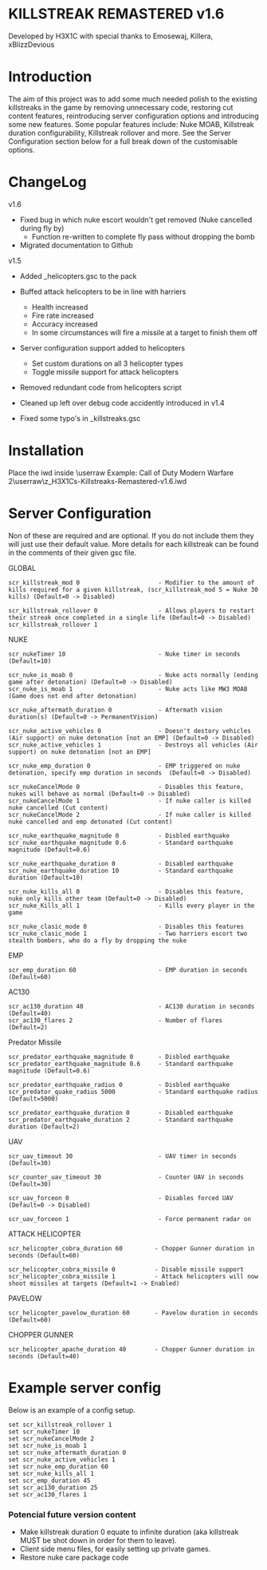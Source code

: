 # KILLSTREAK REMASTERED v1.6
Developed by H3X1C with special thanks to Emosewaj, Killera, xBlizzDevious

# Introduction
The aim of this project was to add some much needed polish to the existing killstreaks in the game by removing unnecessary code, restoring cut content features, reintroducing server configuration options and introducing some new features.
Some popular features include: Nuke MOAB, Killstreak duration configurability, Killstreak rollover and more. 
See the Server Configuration section below for a full break down of the customisable options.

# ChangeLog
v1.6
* Fixed bug in which nuke escort wouldn't get removed (Nuke cancelled during fly by) 
  * Function re-written to complete fly pass without dropping the bomb
* Migrated documentation to Github

v1.5
* Added _helicopters.gsc to the pack

* Buffed attack helicopters to be in line with harriers
  * Health increased
  * Fire rate increased
  * Accuracy increased
  * In some circumstances will fire a missile at a target to finish them off

* Server configuration support added to helicopters
  * Set custom durations on all 3 helicopter types
  * Toggle missile support for attack helicopters

* Removed redundant code from helicopters script

* Cleaned up left over debug code accidently introduced in v1.4

* Fixed some typo's in _killstreaks.gsc

# Installation
Place the iwd inside \userraw
Example: Call of Duty Modern Warfare 2\userraw\z_H3X1Cs-Killstreaks-Remastered-v1.6.iwd

# Server Configuration
Non of these are required and are optional. If you do not include them they will just use their default value. More details for each killstreak can be found in the comments of their given gsc file.

GLOBAL
```
scr_killstreak_mod 0                      - Modifier to the amount of kills required for a given killstreak, (scr_killstreak_mod 5 = Nuke 30 kills) (Default=0 -> Disabled)

scr_killstreak_rollover 0                 - Allows players to restart their streak once completed in a single life (Default=0 -> Disabled)
scr_killstreak_rollover 1
```

NUKE
```
scr_nukeTimer 10                          - Nuke timer in seconds (Default=10)

scr_nuke_is_moab 0                        - Nuke acts normally (ending game after detonation) (Default=0 -> Disabled)
scr_nuke_is_moab 1                        - Nuke acts like MW3 MOAB (Game does not end after detonation)

scr_nuke_aftermath_duration 0             - Aftermath vision duration(s) (Default=0 -> PermanentVision)

scr_nuke_active_vehicles 0                - Doesn't destory vehicles (Air support) on nuke detonation [not an EMP] (Default=0 -> Disabled)
scr_nuke_active_vehicles 1                - Destroys all vehicles (Air support) on nuke detonation [not an EMP]

scr_nuke_emp_duration 0                   - EMP triggered on nuke detonation, specify emp duration in seconds  (Default=0 -> Disabled)

scr_nukeCancelMode 0                      - Disables this feature, nukes will behave as normal (Default=0 -> Disabled)
scr_nukeCancelMode 1                      - If nuke caller is killed nuke cancelled (Cut content)
scr_nukeCancelMode 2                      - If nuke caller is killed nuke cancelled and emp detonated (Cut content)

scr_nuke_earthquake_magnitude 0           - Disbled earthquake
scr_nuke_earthquake_magnitude 0.6         - Standard earthquake magnitude (Default=0.6)

scr_nuke_earthquake_duration 0            - Disabled earthquake 
scr_nuke_earthquake_duration 10	          - Standard earthquake duration (Default=10)

scr_nuke_kills_all 0                      - Disables this feature, nuke only kills other team (Default=0 -> Disabled)
scr_nuke_Kills_all 1                      - Kills every player in the game

scr_nuke_clasic_mode 0                    - Disables this features 
scr_nuke_clasic_mode 1                    - Two harriers escort two stealth bombers, who do a fly by dropping the nuke
```


EMP
```
scr_emp_duration 60                       - EMP duration in seconds (Default=60)
```

AC130
```
scr_ac130_duration 40                     - AC130 duration in seconds (Default=40)
scr_ac130_flares 2                        - Number of flares (Default=2)
```

Predator Missile
```
scr_predator_earthquake_magnitude 0       - Disbled earthquake
scr_predator_earthquake_magnitude 0.6     - Standard earthquake magnitude (Default=0.6)

scr_predator_earthquake_radius 0          - Disbled earthquake
scr_predator_quake_radius 5000            - Standard earthquake radius (Default=5000)

scr_predator_earthquake_duration 0        - Disabled earthquake
scr_predator_earthquake_duration 2        - Standard earthquake duration (Default=2)
```

UAV
```
scr_uav_timeout 30                        - UAV timer in seconds (Default=30)

scr_counter_uav_timeout 30                - Counter UAV in seconds (Default=30)

scr_uav_forceon 0                         - Disables forced UAV (Default=0 -> Disabled)

scr_uav_forceon 1                         - Force permanent radar on 
```

ATTACK HELICOPTER
```
scr_helicopter_cobra_duration 60         - Chopper Gunner duration in seconds (Default=60)

scr_helicopter_cobra_missile 0           - Disable missile support 
scr_helicopter_cobra_missile 1           - Attack helicopters will now shoot missiles at targets (Default=1 -> Enabled)
```

PAVELOW
```
scr_helicopter_pavelow_duration 60       - Pavelow duration in seconds (Default=60)
```

CHOPPER GUNNER
```
scr_helicopter_apache_duration 40        - Chopper Gunner duration in seconds (Default=40)
```

# Example server config
Below is an example of a config setup.
```
set scr_killstreak_rollover 1
set scr_nukeTimer 10
set scr_nukeCancelMode 2
set scr_nuke_is_moab 1
set scr_nuke_aftermath_duration 0
set scr_nuke_active_vehicles 1
set scr_nuke_emp_duration 60
set scr_nuke_kills_all 1
set scr_emp_duration 45
set scr_ac130_duration 25
set scr_ac130_flares 1
```

### Potencial future version content
* Make killstreak duration 0 equate to infinite duration (aka killstreak MUST be shot down in order for them to leave).
* Client side menu files, for easily setting up private games.
* Restore nuke care package code
